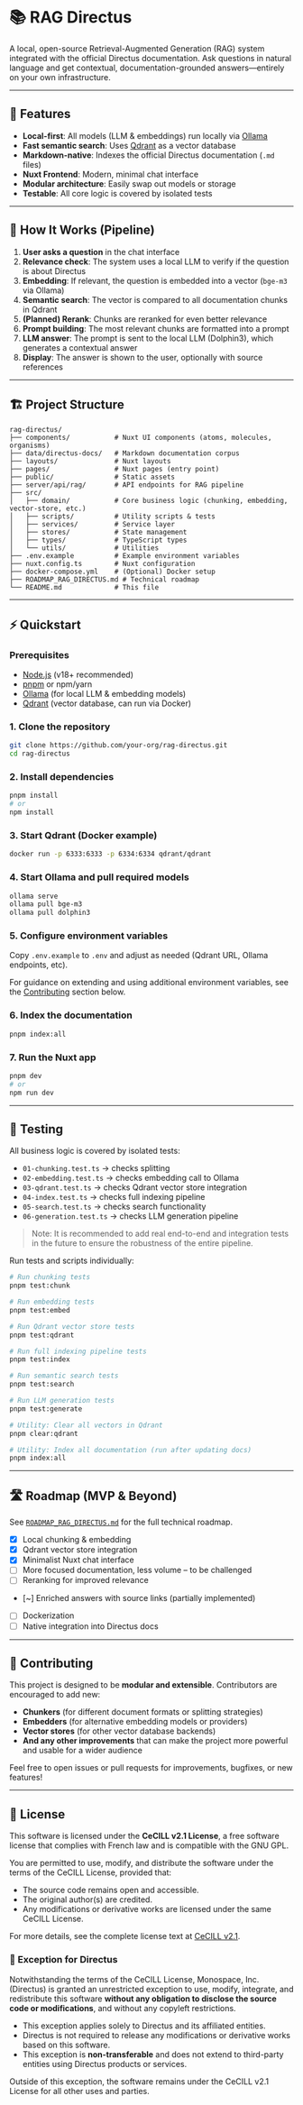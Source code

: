 # 📚 RAG Directus

A local, open-source Retrieval-Augmented Generation (RAG) system integrated with the official Directus documentation. Ask questions in natural language and get contextual, documentation-grounded answers—entirely on your own infrastructure.

---

## 🚀 Features

- **Local-first**: All models (LLM & embeddings) run locally via [Ollama](https://ollama.com/)
- **Fast semantic search**: Uses [Qdrant](https://qdrant.tech/) as a vector database
- **Markdown-native**: Indexes the official Directus documentation (`.md` files)
- **Nuxt Frontend**: Modern, minimal chat interface
- **Modular architecture**: Easily swap out models or storage
- **Testable**: All core logic is covered by isolated tests

---

## 🧬 How It Works (Pipeline)

1. **User asks a question** in the chat interface
2. **Relevance check**: The system uses a local LLM to verify if the question is about Directus
3. **Embedding**: If relevant, the question is embedded into a vector (`bge-m3` via Ollama)
4. **Semantic search**: The vector is compared to all documentation chunks in Qdrant
5. **(Planned) Rerank**: Chunks are reranked for even better relevance
6. **Prompt building**: The most relevant chunks are formatted into a prompt
7. **LLM answer**: The prompt is sent to the local LLM (Dolphin3), which generates a contextual answer
8. **Display**: The answer is shown to the user, optionally with source references

---

## 🏗️ Project Structure

```
rag-directus/
├── components/           # Nuxt UI components (atoms, molecules, organisms)
├── data/directus-docs/   # Markdown documentation corpus
├── layouts/              # Nuxt layouts
├── pages/                # Nuxt pages (entry point)
├── public/               # Static assets
├── server/api/rag/       # API endpoints for RAG pipeline
├── src/
│   ├── domain/           # Core business logic (chunking, embedding, vector-store, etc.)
│   ├── scripts/          # Utility scripts & tests
│   ├── services/         # Service layer
│   ├── stores/           # State management
│   ├── types/            # TypeScript types
│   └── utils/            # Utilities
├── .env.example          # Example environment variables
├── nuxt.config.ts        # Nuxt configuration
├── docker-compose.yml    # (Optional) Docker setup
├── ROADMAP_RAG_DIRECTUS.md # Technical roadmap
└── README.md             # This file
```

---

## ⚡️ Quickstart

### Prerequisites
- [Node.js](https://nodejs.org/) (v18+ recommended)
- [pnpm](https://pnpm.io/) or npm/yarn
- [Ollama](https://ollama.com/) (for local LLM & embedding models)
- [Qdrant](https://qdrant.tech/) (vector database, can run via Docker)

### 1. Clone the repository
```bash
git clone https://github.com/your-org/rag-directus.git
cd rag-directus
```

### 2. Install dependencies
```bash
pnpm install
# or
npm install
```

### 3. Start Qdrant (Docker example)
```bash
docker run -p 6333:6333 -p 6334:6334 qdrant/qdrant
```

### 4. Start Ollama and pull required models
```bash
ollama serve
ollama pull bge-m3
ollama pull dolphin3
```

### 5. Configure environment variables
Copy `.env.example` to `.env` and adjust as needed (Qdrant URL, Ollama endpoints, etc).

For guidance on extending and using additional environment variables, see the [Contributing](#-contributing) section below.

### 6. Index the documentation
```bash
pnpm index:all
```

### 7. Run the Nuxt app
```bash
pnpm dev
# or
npm run dev
```

---

## 🧪 Testing

All business logic is covered by isolated tests:
- `01-chunking.test.ts` → checks splitting
- `02-embedding.test.ts` → checks embedding call to Ollama
- `03-qdrant.test.ts` → checks Qdrant vector store integration
- `04-index.test.ts` → checks full indexing pipeline
- `05-search.test.ts` → checks search functionality
- `06-generation.test.ts` → checks LLM generation pipeline

> Note: It is recommended to add real end-to-end and integration tests in the future to ensure the robustness of the entire pipeline.

Run tests and scripts individually:

```bash
# Run chunking tests
pnpm test:chunk

# Run embedding tests
pnpm test:embed

# Run Qdrant vector store tests
pnpm test:qdrant

# Run full indexing pipeline tests
pnpm test:index

# Run semantic search tests
pnpm test:search

# Run LLM generation tests
pnpm test:generate

# Utility: Clear all vectors in Qdrant
pnpm clear:qdrant

# Utility: Index all documentation (run after updating docs)
pnpm index:all
```

---

## 🛣️ Roadmap (MVP & Beyond)

See [`ROADMAP_RAG_DIRECTUS.md`](./ROADMAP_RAG_DIRECTUS.md) for the full technical roadmap.

- [x] Local chunking & embedding
- [x] Qdrant vector store integration
- [x] Minimalist Nuxt chat interface
- [ ] More focused documentation, less volume – to be challenged
- [ ] Reranking for improved relevance
- [~] Enriched answers with source links (partially implemented)
- [ ] Dockerization
- [ ] Native integration into Directus docs

---

## 🤝 Contributing

This project is designed to be **modular and extensible**. Contributors are encouraged to add new:
- **Chunkers** (for different document formats or splitting strategies)
- **Embedders** (for alternative embedding models or providers)
- **Vector stores** (for other vector database backends)
- **And any other improvements** that can make the project more powerful and usable for a wider audience

Feel free to open issues or pull requests for improvements, bugfixes, or new features!

---

## 📄 License

This software is licensed under the **CeCILL v2.1 License**, a free software license that complies with French law and is compatible with the GNU GPL.

You are permitted to use, modify, and distribute the software under the terms of the CeCILL License, provided that:

- The source code remains open and accessible.
- The original author(s) are credited.
- Any modifications or derivative works are licensed under the same CeCILL License.

For more details, see the complete license text at [CeCILL v2.1](https://www.cecill.info/licences.en.html).

### 📌 Exception for Directus

Notwithstanding the terms of the CeCILL License, Monospace, Inc. (Directus) is granted an unrestricted exception to use, modify, integrate, and redistribute this software **without any obligation to disclose the source code or modifications**, and without any copyleft restrictions.

- This exception applies solely to Directus and its affiliated entities.
- Directus is not required to release any modifications or derivative works based on this software.
- This exception is **non-transferable** and does not extend to third-party entities using Directus products or services.

Outside of this exception, the software remains under the CeCILL v2.1 License for all other uses and parties.
